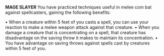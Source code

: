__**MAGE SLAYER**__
You have practiced techniques useful in melee com bat against spellcasters, gaining the following benefits:

• When a creature within 5 feet of you casts a spell, you can use your reaction to make a melee weapon attack against that creature.
• When you damage a creature that is concentrating on a spell, that creature has disadvantage on the saving throw it makes to maintain its concentration.
• You have advantage on saving throws against spells cast by creatures within 5 feet of you.
